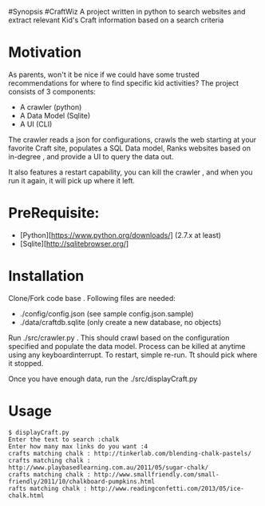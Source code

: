 #Synopsis
#CraftWiz
A project written in python to search websites and extract  relevant Kid's Craft information based on a search criteria

# Motivation
As parents, won't it be nice if we could have some trusted recommendations for where to find specific kid activities?
The project consists of 3 components:
 * A crawler (python)
 * A Data Model (Sqlite)
 * A UI (CLI)

 The crawler reads a json for configurations, crawls the web starting at your favorite Craft site, populates a SQL Data model,
  Ranks websites based on in-degree , and provide a UI to query the data out.

 It also features a restart capability, you can kill the crawler , and when you run it again, it will pick up where it left.


# PreRequisite:

* [Python][https://www.python.org/downloads/] (2.7.x at least)
* [Sqlite][http://sqlitebrowser.org/]


# Installation

Clone/Fork code base .
Following files are needed:
* ./config/config.json (see sample config.json.sample)
* ./data/craftdb.sqlite (only create a new database, no objects)

Run ./src/crawler.py . This should crawl based on the configuration specified and populate the data model. Process can be
killed at anytime using any keyboardinterrupt. To restart, simple re-run. Tt should pick where it stopped.

Once you have enough data, run the ./src/displayCraft.py

# Usage
<pre><code>$ displayCraft.py
Enter the text to search :chalk
Enter how many max links do you want :4
crafts matching chalk : http://tinkerlab.com/blending-chalk-pastels/
crafts matching chalk : http://www.playbasedlearning.com.au/2011/05/sugar-chalk/
crafts matching chalk : http://www.smallfriendly.com/small-friendly/2011/10/chalkboard-pumpkins.html
rafts matching chalk : http://www.readingconfetti.com/2013/05/ice-chalk.html

</code></pre>




